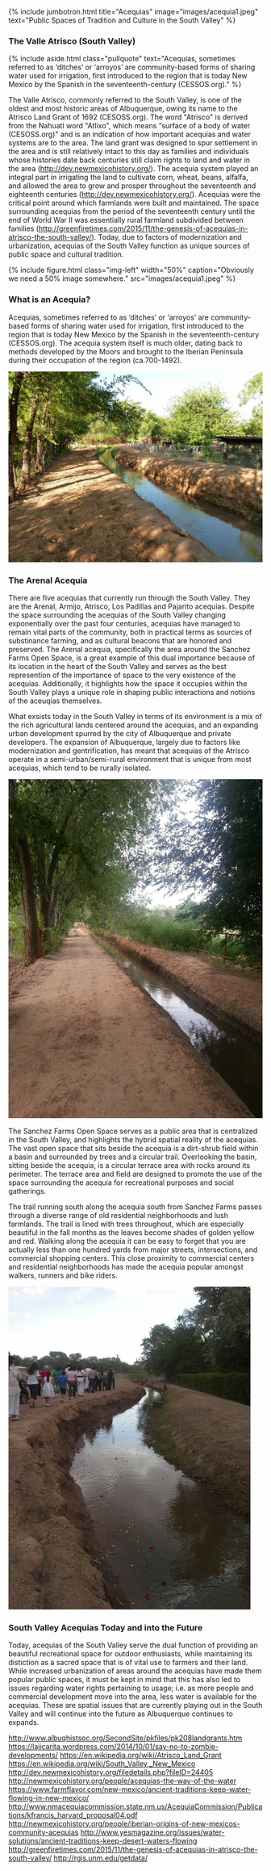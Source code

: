 ---
---

{% include jumbotron.html
title="Acequias"
image="images/acequia1.jpeg"
text="Public Spaces of Tradition and Culture in the South Valley"
%}

### The Valle Atrisco (South Valley)

{% include aside.html
  class="pullquote"
  text="Acequias, sometimes referred to as ‘ditches’ or ‘arroyos’ are community-based forms of sharing water used for irrigation, first introduced to the region that is today New Mexico by the Spanish in the seventeenth-century (CESSOS.org)."
  %}

The Valle Atrisco, commonly referred to the South Valley, is one of the oldest and most historic areas of Albuquerque, owing its name to the Atrisco Land Grant of 1692 (CESOSS.org). The word "Atrisco" is derived from the Nahuatl word "Atlixo", which means “surface of a body of water (CESOSS.org)" and is an indication of how important acequias and water systems are to the area. The land grant was designed to spur settlement in the area and is still relatively intact to this day as families and individuals whose histories date back centuries still claim rights to land and water in the area (http://dev.newmexicohistory.org/). The acequia system played an integral part in irrigating the land to cultivate corn, wheat, beans, alfalfa, and allowed the area to grow and prosper throughout the seventeenth and eighteenth centuries (http://dev.newmexicohistory.org/). Acequias were the critical point around which farmlands were built and maintained. The space surrounding acequias from the period of the seventeenth century until the end of World War II was essentially rural farmland subdivided between families (http://greenfiretimes.com/2015/11/the-genesis-of-acequias-in-atrisco-the-south-valley/). Today, due to factors of modernization and urbanization, acequias of the South Valley function as unique sources of public space and cultural tradition.
  
  {% include figure.html
class="img-left"
width="50%"
caption="Obviously we need a 50% image somewhere."
src="images/acequia1.jpeg"
%}
  
### What is an Acequia?

Acequias, sometimes referred to as ‘ditches’ or ‘arroyos’ are community-based forms of sharing water used for irrigation, first introduced to the region that is today New Mexico by the Spanish in the seventeenth-century (CESSOS.org). The acequia system itself is much older, dating back to methods developed by the Moors and brought to the Iberian Peninsula during their occupation of the region (ca.700-1492).

![South Valley Acequia](images/acequia2.jpeg)

### The Arenal Acequia

There are five acequias that currently run through the South Valley. They are the Arenal, Armijo, Atrisco, Los Padillas and Pajarito acequias. Despite the space surrounding the acequias of the South Valley changing exponentially over the past four centuries, acequias have managed to remain vital parts of the community, both in practical terms as sources of substinance farming, and as cultural beacons that are honored and preserved. The Arenal acequia, specifically the area around the Sanchez Farms Open Space, is a great example of this dual importance because of its location in the heart of the South Valley and serves as the best represention of the importance of space to the very existence of the acequias. Additionally, it highlights how the space it occupies within the South Valley plays a unique role in shaping public interactions and notions of the aceuqias themselves.

What exsists today in the South Valley in terms of its environment is a mix of the rich agricultural lands centered around the acequias, and an expanding urban development spurred by the city of Albuquerque and private developers. The expansion of Albuquerque, largely due to factors like modernization and gentrification, has meant that acequias of the Atrisco operate in a semi-urban/semi-rural environment that is unique from most acequias, which tend to be rurally isolated.

![South Valley Acequia](images/acequia3.jpeg)

The Sanchez Farms Open Space serves as a public area that is centralized in the South Valley, and highlights the hybrid spatial reality of the acequias. The vast open space that sits beside the acequia is a dirt-shrub field within a basin and surrounded by trees and a circular trail. Overlooking the basin, sitting beside the acequia, is a circular terrace area with rocks around its perimeter. The terrace area and field are designed to promote the use of the space surrounding the acequia for recreational purposes and social gatherings.

The trail running south along the acequia south from Sanchez Farms passes through a diverse range of old residential neighborhoods and lush farmlands. The trail is lined with trees throughout, which are especially beautiful in the fall months as the leaves become shades of golden yellow and red. Walking along the acequia it can be easy to forget that you are actually less than one hundred yards from major streets, intersections, and commercial shopping centers. This close proximity to commercial centers and residential neighborhoods has made the acequia popular amongst walkers, runners and bike riders.

![South Valley Acequia](images/acequia5.jpeg)

### South Valley Acequias Today and into the Future

Today, acequias of the South Valley serve the dual function of providing an beautiful recreational space for outdoor enthusiasts, while maintaining its distiction as a sacred space that is of vital use to farmers and their land. While increased urbanization of areas around the acequias have made them popular public spaces, it must be kept in mind that this has also led to issues regarding water rights pertaining to usage; i.e. as more people and commercial development move into the area, less water is available for the acequias. These are spatial issues that are currently playing out in the South Valley and will continue into the future as Albuquerque continues to expands.    

http://www.albuqhistsoc.org/SecondSite/pkfiles/pk208landgrants.htm
https://lajicarita.wordpress.com/2014/10/01/say-no-to-zombie-developments/
https://en.wikipedia.org/wiki/Atrisco_Land_Grant
https://en.wikipedia.org/wiki/South_Valley,_New_Mexico
http://dev.newmexicohistory.org/filedetails.php?fileID=24405
http://newmexicohistory.org/people/acequias-the-way-of-the-water
https://www.farmflavor.com/new-mexico/ancient-traditions-keep-water-flowing-in-new-mexico/
http://www.nmacequiacommission.state.nm.us/AcequiaCommission/Publications/kfrancis_harvard_proposal04.pdf
http://newmexicohistory.org/people/iberian-origins-of-new-mexicos-community-acequias
http://www.yesmagazine.org/issues/water-solutions/ancient-traditions-keep-desert-waters-flowing
http://greenfiretimes.com/2015/11/the-genesis-of-acequias-in-atrisco-the-south-valley/
http://rgis.unm.edu/getdata/
